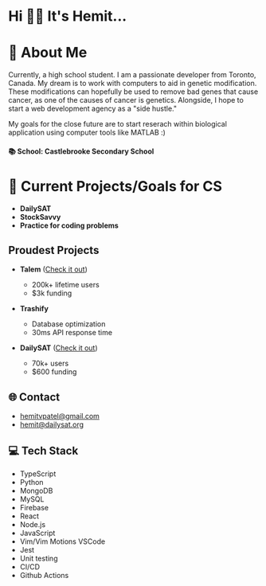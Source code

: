 # Hi 👋🏽 It's Hemit... 

# 💫 About Me  
Currently, a high school student. I am a passionate developer from Toronto, Canada. My dream is to work with computers to aid in genetic modification. These modifications can hopefully be used to remove bad genes that cause cancer, as one of the causes of cancer is genetics. Alongside, I hope to start a web development agency as a "side hustle."

My goals for the close future are to start reserach within biological application using computer tools like MATLAB :)

#### 📚 School: Castlebrooke Secondary School

# 🔭 Current Projects/Goals for CS  
- **DailySAT**
- **StockSavvy**
- **Practice for coding problems**

## Proudest Projects  
- **Talem** ([Check it out](http://www.talem.org))  
  - 200k+ lifetime users  
  - $3k funding  

- **Trashify**  
  - Database optimization  
  - 30ms API response time  

- **DailySAT** ([Check it out](http://www.dailysat.tech))  
  - 70k+ users  
  - $600 funding  

## 🌐 Contact  
- hemitvpatel@gmail.com  
- hemit@dailysat.org  

## 💻 Tech Stack  
- TypeScript  
- Python  
- MongoDB  
- MySQL  
- Firebase  
- React  
- Node.js  
- JavaScript
- Vim/Vim Motions VSCode
- Jest
- Unit testing
- CI/CD
- Github Actions
